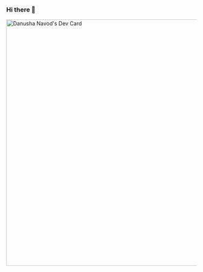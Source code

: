 ### Hi there 👋

<a href="https://app.daily.dev/wulfri"><img src="https://api.daily.dev/devcards/v2/ZMAS1pECVJXB60N4qmzLJ.png?type=wide&r=uof" width="652" alt="Danusha Navod's Dev Card"/></a>
<!--
**wulfri-dng/wulfri-dng** is a ✨ _special_ ✨ repository because its `README.md` (this file) appears on your GitHub profile.

Here are some ideas to get you started:

- 🔭 I’m currently working on ...
- 🌱 I’m currently learning ...
- 👯 I’m looking to collaborate on ...
- 🤔 I’m looking for help with ...
- 💬 Ask me about ...
- 📫 How to reach me: ...
- 😄 Pronouns: ...
- ⚡ Fun fact: ...
-->
